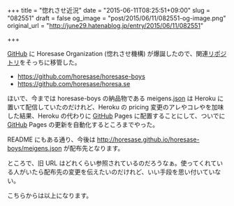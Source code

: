 +++
title = "惚れさせ近況"
date = "2015-06-11T08:25:51+09:00"
slug = "082551"
draft = false
og_image = "post/2015/06/11/082551-og-image.png"
original_url = "http://june29.hatenablog.jp/entry/2015/06/11/082551"

+++

<p><a class="keyword" href="http://d.hatena.ne.jp/keyword/GitHub">GitHub</a> に Horesase Organization (惚れさせ機構) が爆誕したので、関連<a class="keyword" href="http://d.hatena.ne.jp/keyword/%A5%EA%A5%DD%A5%B8%A5%C8%A5%EA">リポジトリ</a>をそっちに移管した。</p>

<ul>
<li><a href="https://github.com/horesase/horesase-boys">https://github.com/horesase/horesase-boys</a></li>
<li><a href="https://github.com/horesase/horesa.se">https://github.com/horesase/horesa.se</a></li>
</ul>


<p>ほいで、今までは horesase-boys の納品物である meigens.<a class="keyword" href="http://d.hatena.ne.jp/keyword/json">json</a> は Heroku に置いて配信していたのだけれど、Heroku の pricing 変更のアレやコレやを加味した結果、Heroku の代わりに <a class="keyword" href="http://d.hatena.ne.jp/keyword/GitHub">GitHub</a> Pages に配置することにして、ついでに <a class="keyword" href="http://d.hatena.ne.jp/keyword/GitHub">GitHub</a> Pages の更新を自動化するところまでやった。</p>

<p>README にもある通り、今後は <a href="http://horesase.github.io/horesase-boys/meigens.json">http://horesase.github.io/horesase-boys/meigens.json</a> が配布先となります。</p>

<p>ところで、旧 URL はどれくらい参照されているのだろうなぁ。使ってくれている人がいたら配布先の変更を伝えたいのだけれど、いい手段を思い付いていない。</p>

<p>こちらからは以上になります。</p>